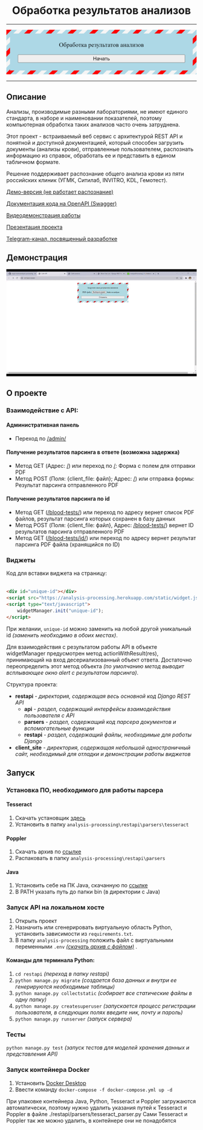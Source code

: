 <h1 align="center">Обработка результатов анализов</h1>

---

<p align="center">
    <img src="./readme_assets/image.png" alt="logo">
</p>

---

## Описание

Анализы, производимые разными лабораториями, не имеют единого стандарта, в наборе и наименовании показателей, поэтому
компьютерная обработка таких анализов часто очень затруднена.

Этот проект - встраиваемый веб сервис с архитектурой REST API и понятной и доступной документацией, который способен
загрузить документы (анализы крови), отправленные пользователем, распознать информацию из справок, обработать ее и
представить в едином табличном формате.

Решение поддерживает распознание общего анализа крови из пяти российских клиник (УГМК, Ситилаб, INVITRO, KDL, Гемотест).

[Демо-версия (не работает распознание)](https://analysis-processing.herokuapp.com/)

[Документация кода на OpenAPI (Swagger)](https://app.swaggerhub.com/apis-docs/Helloeverybody/AnalysisProcessing/v1)

[Видеодемонстрация работы](https://drive.google.com/file/d/1Vih9ApqK_UxRU7jcahNIi-K9i-1ui863/view?usp=sharing)

[Презентация проекта](https://docs.google.com/presentation/d/1CnPBpiwwcNVVtuXKCdmj9msKJIguBHL1/edit?usp=sharing&ouid=109201286991509934446&rtpof=true&sd=true)

[Telegram-канал, посвященный разработке](https://t.me/changelogforanalises)

## Демонстрация

<img src="./readme_assets/video.gif" alt="demonstration">

## О проекте

### Взаимодействие с API:

#### Административная панель

- Переход по [/admin/](https://analysis-processing.herokuapp.com/admin/)

#### Получение результатов парсинга в ответе (возможна задержка)

- Метод GET (Адрес: [/](https://analysis-processing.herokuapp.com/)) или переход
  по [/](https://analysis-processing.herokuapp.com/):
  Форма с полем для отправки PDF
- Метод POST (Поля: {client_file: файл}; Адрес: [/](https://analysis-processing.herokuapp.com/)) или отправка формы:
  Результат парсинга отправленного PDF

#### Получение результатов парсинга по id

- Метод GET ([/blood-tests/](https://analysis-processing.herokuapp.com/blood-tests/)) или переход по адресу вернет
  список PDF файлов, результат парсинга которых сохранен в базу данных
- Метод POST (Поля: {client_file: файл}, Адрес: [/blood-tests/](https://analysis-processing.herokuapp.com/blood-tests/))
  вернет ID результатов парсинга отправленного PDF
- Метод GET ([/blood-tests/id/](https://analysis-processing.herokuapp.com/blood-tests/id/)) или переход по адресу вернет
  результат парсинга PDF файла (хранящийся по ID)

### Виджеты

Код для вставки виджета на страницу:

```html

<div id="unique-id"></div>
<script src="https://analysis-processing.herokuapp.com/static/widget.js" type="text/javascript"></script>
<script type="text/javascript">
    widgetManager.init("unique-id");
</script>
```

При желании, `unique-id` можно заменить на любой другой уникальный id _(заменить необходимо в обоих местах)_.

Для взаимодействия с результатом работы API в объекте widgetManager предусмотрен метод actionWithResult(res),
принимающий на вход десериализованный объект ответа. Достаточно переопределить этот метод объекта _(по умолчанию метод
выводит всплывающее окно alert с результатом парсинга)_.

Структура проекта:

- __restapi__ _- директория, содержащая весь основной код Django REST API_
    - __api__ _- раздел, содержащий интерфейсы взаимодействия пользователя с API_
    - __parsers__ _- раздел, содержащий код парсера документов и вспомогательные функции_
    - __restapi__ _- раздел, содержащий файлы, необходимые для работы Django_
- __client_site__ _- директория, содержащая небольшой одностраничный сайт, необходимый для отладки и демонстрации работы
  виджетов_

## Запуск

### Установка ПО, необходимого для работы парсера

#### Tesseract

1. Скачать установщик [здесь](https://github.com/UB-Mannheim/tesseract/wiki)
2. Установить в папку `analysis-processing\restapi\parsers\tesseract`

#### Poppler

1. Скачать архив по [ссылке](https://drive.google.com/u/0/uc?id=1WU8SBkhBv_wx-dcNvztpaONI3_N29Cnj&export=download)
2. Распаковать в папку `analysis-processing\restapi\parsers`

#### Java

1. Установить себе на ПК Java, скачанную по [ссылке](https://www.java.com/en/download/manual.jsp)
2. В PATH указать путь до папки bin (в директории с Java)

### Запуск API на локальном хосте

1. Открыть проект
2. Назначить или сгенерировать виртуальную область Python, установить зависимости из `requirements.txt`.
3. В папку `analysis-processing` положить файл с виртуальными
   переменными `.env` _[(скачать архив с файлом)](https://drive.google.com/u/0/uc?id=1gsw5wDbTpERr7nzqO7T6s1xSo25ktasv&export=download)_
   .

#### Команды для терминала Python:

1. `cd restapi` _(переход в папку restapi)_
2. `python manage.py migrate` _(создается база данных и внутри ее генерируются необходимые таблицы)_
3. `python manage.py collectstatic` _(собирает все статические файлы в одну папку)_
4. `python manage.py createsuperuser` _(запускается процесс регистрации пользователя, в следующих полях введите ник,
   почту и пароль)_
5. `python manage.py runserver` _(запуск сервера)_

### Тесты

`python manage.py test` _(запуск тестов для моделей хранения данных и представления API)_

### Запуск контейнера Docker

1. Установить [Docker Desktop](https://hub.docker.com/editions/community/docker-ce-desktop-windows)
2. Ввести команду `docker-compose -f docker-compose.yml up -d`

При упаковке контейнера Java, Python, Tesseract и Poppler загружаются автоматически, поэтому нужно удалить указания
путей к Tesseract и Poppler в файле ./restapi/parsers/tesseract_parser.py Сами Tesseract и Poppler так же можно удалить,
в контейнере они не понадобятся
